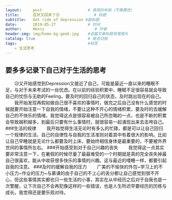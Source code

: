 ```yaml
---
layout:     post                    # 使用的布局（不需要改）
title:      症状又回来了😣               # 标题 
subtitle:   Get ride of depression #副标题
date:       2019-05-27              # 时间
author:     Henry                      # 作者
header-img: img/home-bg-geek.jpg    #这篇文章标题背景图片
catalog: true                       # 是否归档
tags:                               #标签
    - 生活思考
---
```


## 要多多记录下自己对于生活的思考
&emsp;&emsp;😥又开始感觉到Depression又接近了自己，可能是最近一直以来的睡眠不足，与对于未来考试的一丝忧虑。在以前的经验积累中，睡眠不足很容易就会导致自己的忧伤与无助的Feeling，要及时的回归自己的状态，及时跳出现在的自己。
&emsp;&emsp;我开始发现再假如做自己很不喜欢的事情时，做完之后自己没有什么感觉的时候就要开始注意一下自我的情绪，不要让这种不开心的情绪积累，要及时的去缓解自己的不快乐的情绪，我觉得这点是很容易被自己所忽略的一点，也是不断的积累会导致越积越多，到最后只要有什么事情时，就很容易一起涌现出来去击垮自己。
###生活的规律
&emsp;&emsp;我开始觉得生活无论时有多么的忙碌，都是可以让自己回归一个规律的生活，自己的自律性与自我的生活准则对着其中有着很大的影响。比如让自己早睡就是无论什么都要及时上床，要始终相信身体是最重要的，不要被外界世间的事情所左右。
###开始感受到对于自己兴趣的丧失
&emsp;&emsp;我觉得这一点其实要非常注意一下，在暑假的时候尽量了最最难受的一个时期就是真的完全丧失掉最自己很喜欢，能从中收获很多快乐的事情的兴趣。这与最近的嗜睡一样，都要引起自我的注意。
###及时的缓解自我的压力
&emsp;&emsp;广美的不愉快的外包~学习上的不小压力~作业的压力~与慕课的由于自己的不上心的丢分都让自己感觉到很不开心，但这些事情其实都也只一些生活的小事，其实在从中经历之后对于自我也是一次警醒，让下次自己不会再犯像这样的一些错误，也是人生所迟早要经历的历练与成长。我觉得还是要乐观对待。

